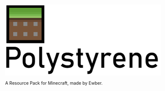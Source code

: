 ![polypack](https://github.com/Ewber/polystyrenepack/blob/master/header.png)

A Resource Pack for Minecraft, made by Ewber.
